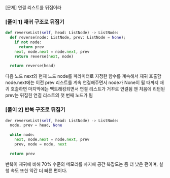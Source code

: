 [문제] 연결 리스트를 뒤집어라

### [풀이 1] 재귀 구조로 뒤집기
```python
def reverseList(self, head: ListNode) -> ListNode:
  def reverse(node: ListNode, prev: ListNode = None);
    if not node:
      return prev
    next, node.next = node.next, prev
    return reverse(next, node)
    
  return reverse(head)
```
다음 노드 next와 현재 노드 node를 파라미터로 지정한 함수를 계속해서 재귀 호출함
node.next에는 이전 prev 리스트를 계속 연결해주면서 
node가 None이 될 때까지 재귀 호출하면 마지막에는 백트래킹되면서 연결 리스트가 거꾸로 연결됨
맨 처음에 리턴된 prev는 뒤집힌 연결 리스트의 첫 번째 노드가 됨

### [풀이 2] 반복 구조로 뒤집기
```python
der reverseList(self, head: ListNode) -> ListNode:
  node, prev = head, None
  
  while node:
    next, node.next = node.next, prev
    prev, node = node, next
 
  return prev
```


반복이 재귀에 비해 70% 수준의 메모리를 차지해 공간 복잡도는 좀 더 낮은 편이며, 실행 속도 또한 약간 더 빠른 편이다.
